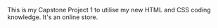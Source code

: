 This is my Capstone Project 1 to utilise my new HTML and CSS coding knowledge. It's an online store.